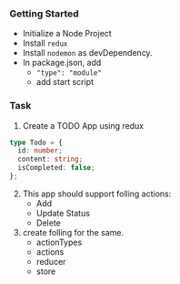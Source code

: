 ### Getting Started

- Initialize a Node Project
- Install `redux`
- Install `nodemon` as devDependency.
- In package.json, add
  - `"type": "module"`
  - add start script

### Task

1. Create a TODO App using redux

```ts
type Todo = {
  id: number;
  content: string;
  isCompleted: false;
};
```

2. This app should support folling actions:
   - Add
   - Update Status
   - Delete
3. create folling for the same.
   - actionTypes
   - actions
   - reducer
   - store
